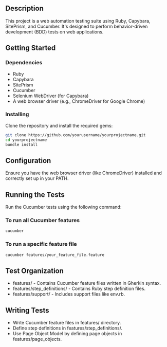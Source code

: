 ## Description
This project is a web automation testing suite using Ruby, Capybara, SitePrism, and Cucumber. It's designed to perform behavior-driven development (BDD) tests on web applications.

## Getting Started
### Dependencies
- Ruby
- Capybara
- SitePrism
- Cucumber
- Selenium WebDriver (for Capybara)
- A web browser driver (e.g., ChromeDriver for Google Chrome)
### Installing
Clone the repository and install the required gems:

```bash
git clone https://github.com/yourusername/yourprojectname.git
cd yourprojectname
bundle install
```
## Configuration
Ensure you have the web browser driver (like ChromeDriver) installed and correctly set up in your PATH.

## Running the Tests
Run the Cucumber tests using the following command:

### To run all Cucumber features
```bash
cucumber
```
### To run a specific feature file
```bash
cucumber features/your_feature_file.feature
```

## Test Organization
- features/ - Contains Cucumber feature files written in Gherkin syntax.
- features/step_definitions/ - Contains Ruby step definition files.
- features/support/ - Includes support files like env.rb.

## Writing Tests
- Write Cucumber feature files in features/ directory.
- Define step definitions in features/step_definitions/.
- Use Page Object Model by defining page objects in features/page_objects.
